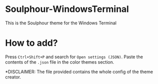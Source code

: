 # Soulphour-WindowsTerminal
This is the Soulphour theme for the Windows Terminal

# How to add?
Press `Ctrl+Shift+P` and search for `Open settings (JSON)`. Paste the contents of the `.json` file in the color themes section. 

*DISCLAIMER: The file provided contains the whole config of the theme creator.
